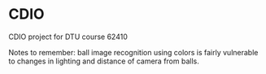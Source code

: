 # CDIO
CDIO project for DTU course 62410

Notes to remember:
ball image recognition using colors is fairly vulnerable to changes in lighting and distance of camera from balls.
